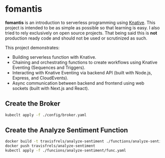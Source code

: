 # fomantis

**fomantis** is an introduction to serverless programming using [Knative](https://knative.dev/).
This project is intended to be as simple as possible so that learning is easy. I also tried to rely
exclusively on open source projects. That being said this is **not** production ready code and
should not be used or scrutinized as such.

This project demonstrates:

- Building serverless function with Knative.
- Chaining and orchestrating functions to create workflows using Knative Eventing (Sequences and Triggers).
- Interacting with Knative Eventing via backend API (built with Node.js, Express, and CloudEvents).
- Async communication between backend and frontend using web sockets (built with Next.js and React).

## Create the Broker

```bash
kubeclt apply -f ./config/broker.yaml
```

## Create the Analyze Sentiment Function

```bash
docker build -t travisfrels/analyze-sentiment ./functions/analyze-sentiment
docker push travisfrels/analyze-sentiment
kubectl apply -f ./funcions/analyze-sentiment/func.yaml
```

